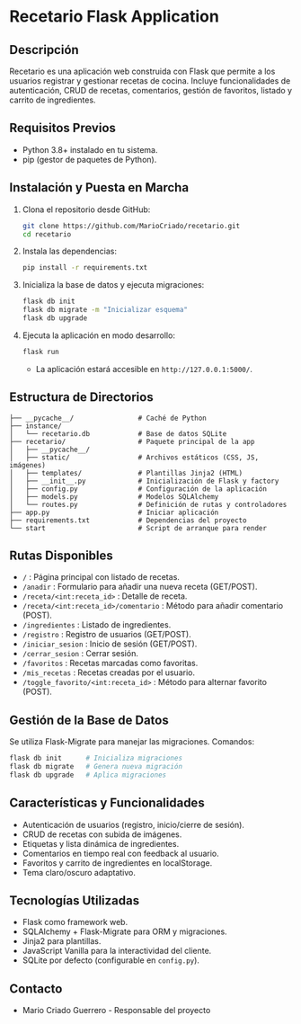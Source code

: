 # Recetario Flask Application

## Descripción

Recetario es una aplicación web construida con Flask que permite a los usuarios registrar y gestionar recetas de cocina. Incluye funcionalidades de autenticación, CRUD de recetas, comentarios, gestión de favoritos, listado y carrito de ingredientes.

## Requisitos Previos

* Python 3.8+ instalado en tu sistema.
* pip (gestor de paquetes de Python).

## Instalación y Puesta en Marcha

1. Clona el repositorio desde GitHub:

   ```bash
   git clone https://github.com/MarioCriado/recetario.git
   cd recetario
   ```
2. Instala las dependencias:

   ```bash
   pip install -r requirements.txt
   ```
3. Inicializa la base de datos y ejecuta migraciones:

   ```bash
   flask db init
   flask db migrate -m "Inicializar esquema"
   flask db upgrade
   ```
4. Ejecuta la aplicación en modo desarrollo:

   ```bash
   flask run
   ```

   * La aplicación estará accesible en `http://127.0.0.1:5000/`.

## Estructura de Directorios

```
├── __pycache__/                # Caché de Python
├── instance/
│   └── recetario.db            # Base de datos SQLite
├── recetario/                  # Paquete principal de la app
│   ├── __pycache__/
│   ├── static/                 # Archivos estáticos (CSS, JS, imágenes)
│   ├── templates/              # Plantillas Jinja2 (HTML)
│   ├── __init__.py             # Inicialización de Flask y factory
│   ├── config.py               # Configuración de la aplicación
│   ├── models.py               # Modelos SQLAlchemy
│   └── routes.py               # Definición de rutas y controladores
├── app.py                      # Iniciar aplicación
├── requirements.txt            # Dependencias del proyecto
└── start                       # Script de arranque para render
```

## Rutas Disponibles

* `/` : Página principal con listado de recetas.
* `/anadir` : Formulario para añadir una nueva receta (GET/POST).
* `/receta/<int:receta_id>` : Detalle de receta.
* `/receta/<int:receta_id>/comentario` : Método para añadir comentario (POST).
* `/ingredientes` : Listado de ingredientes.
* `/registro` : Registro de usuarios (GET/POST).
* `/iniciar_sesion` : Inicio de sesión (GET/POST).
* `/cerrar_sesion` : Cerrar sesión.
* `/favoritos` : Recetas marcadas como favoritas.
* `/mis_recetas` : Recetas creadas por el usuario.
* `/toggle_favorito/<int:receta_id>` : Método para alternar favorito (POST).

## Gestión de la Base de Datos

Se utiliza Flask-Migrate para manejar las migraciones. Comandos:

```bash
flask db init      # Inicializa migraciones
flask db migrate   # Genera nueva migración
flask db upgrade   # Aplica migraciones
```

## Características y Funcionalidades

* Autenticación de usuarios (registro, inicio/cierre de sesión).
* CRUD de recetas con subida de imágenes.
* Etiquetas y lista dinámica de ingredientes.
* Comentarios en tiempo real con feedback al usuario.
* Favoritos y carrito de ingredientes en localStorage.
* Tema claro/oscuro adaptativo.

## Tecnologías Utilizadas

* Flask como framework web.
* SQLAlchemy + Flask-Migrate para ORM y migraciones.
* Jinja2 para plantillas.
* JavaScript Vanilla para la interactividad del cliente.
* SQLite por defecto (configurable en `config.py`).

## Contacto

* Mario Criado Guerrero - Responsable del proyecto
